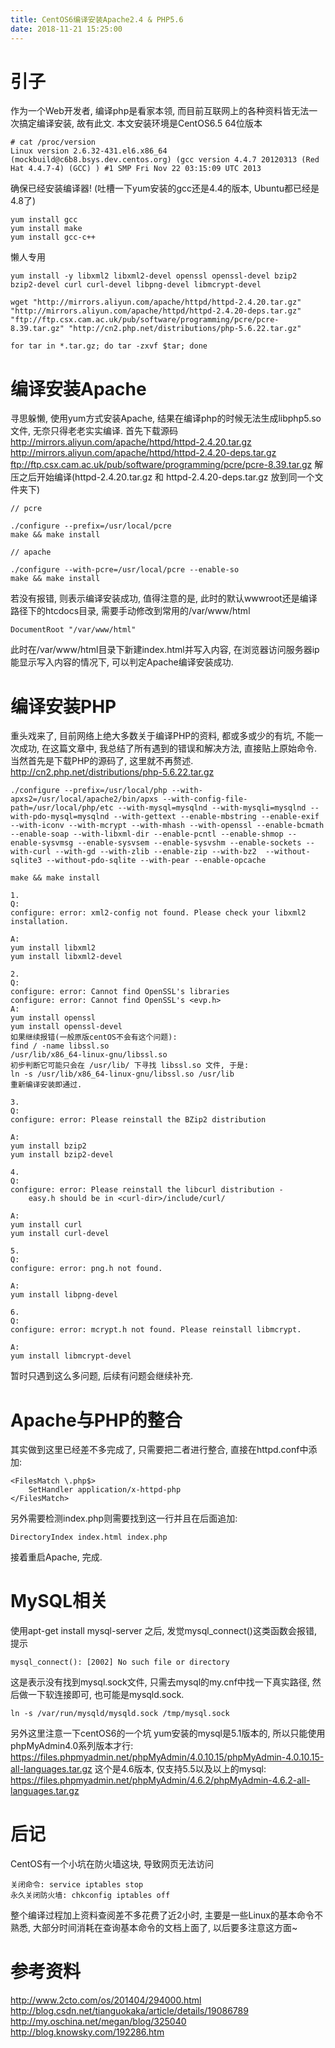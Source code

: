 ```yaml
---
title: CentOS6编译安装Apache2.4 & PHP5.6
date: 2018-11-21 15:25:00
---
```

# 引子 #

作为一个Web开发者, 编译php是看家本领, 而目前互联网上的各种资料皆无法一次搞定编译安装, 故有此文.
本文安装环境是CentOS6.5 64位版本
```
# cat /proc/version
Linux version 2.6.32-431.el6.x86_64 (mockbuild@c6b8.bsys.dev.centos.org) (gcc version 4.4.7 20120313 (Red Hat 4.4.7-4) (GCC) ) #1 SMP Fri Nov 22 03:15:09 UTC 2013

```

确保已经安装编译器! (吐槽一下yum安装的gcc还是4.4的版本, Ubuntu都已经是4.8了)

```
yum install gcc
yum install make
yum install gcc-c++
```

懒人专用

```
yum install -y libxml2 libxml2-devel openssl openssl-devel bzip2 bzip2-devel curl curl-devel libpng-devel libmcrypt-devel

wget "http://mirrors.aliyun.com/apache/httpd/httpd-2.4.20.tar.gz" "http://mirrors.aliyun.com/apache/httpd/httpd-2.4.20-deps.tar.gz" "ftp://ftp.csx.cam.ac.uk/pub/software/programming/pcre/pcre-8.39.tar.gz" "http://cn2.php.net/distributions/php-5.6.22.tar.gz"

for tar in *.tar.gz; do tar -zxvf $tar; done
```


# 编译安装Apache #

寻思躲懒, 使用yum方式安装Apache, 结果在编译php的时候无法生成libphp5.so文件, 无奈只得老老实实编译.
首先下载源码 
http://mirrors.aliyun.com/apache/httpd/httpd-2.4.20.tar.gz
http://mirrors.aliyun.com/apache/httpd/httpd-2.4.20-deps.tar.gz
ftp://ftp.csx.cam.ac.uk/pub/software/programming/pcre/pcre-8.39.tar.gz
解压之后开始编译(httpd-2.4.20.tar.gz 和 httpd-2.4.20-deps.tar.gz 放到同一个文件夹下)
```
// pcre

./configure --prefix=/usr/local/pcre
make && make install

// apache

./configure --with-pcre=/usr/local/pcre --enable-so
make && make install
```

若没有报错, 则表示编译安装成功, 值得注意的是, 此时的默认wwwroot还是编译路径下的htcdocs目录, 需要手动修改到常用的/var/www/html

	DocumentRoot "/var/www/html"

此时在/var/www/html目录下新建index.html并写入内容, 在浏览器访问服务器ip能显示写入内容的情况下, 可以判定Apache编译安装成功.

# 编译安装PHP #

重头戏来了, 目前网络上绝大多数关于编译PHP的资料, 都或多或少的有坑, 不能一次成功, 在这篇文章中, 我总结了所有遇到的错误和解决方法, 直接贴上原始命令. 当然首先是下载PHP的源码了, 这里就不再赘述.
http://cn2.php.net/distributions/php-5.6.22.tar.gz

```
./configure --prefix=/usr/local/php --with-apxs2=/usr/local/apache2/bin/apxs --with-config-file-path=/usr/local/php/etc --with-mysql=mysqlnd --with-mysqli=mysqlnd --with-pdo-mysql=mysqlnd --with-gettext --enable-mbstring --enable-exif --with-iconv --with-mcrypt --with-mhash --with-openssl --enable-bcmath --enable-soap --with-libxml-dir --enable-pcntl --enable-shmop --enable-sysvmsg --enable-sysvsem --enable-sysvshm --enable-sockets --with-curl --with-gd --with-zlib --enable-zip --with-bz2  --without-sqlite3 --without-pdo-sqlite --with-pear --enable-opcache

make && make install

1.
Q: 
configure: error: xml2-config not found. Please check your libxml2 installation.

A:
yum install libxml2
yum install libxml2-devel

2.
Q:
configure: error: Cannot find OpenSSL's libraries
configure: error: Cannot find OpenSSL's <evp.h>
A:
yum install openssl
yum install openssl-devel
如果继续报错(一般原版centOS不会有这个问题):
find / -name libssl.so
/usr/lib/x86_64-linux-gnu/libssl.so
初步判断它可能只会在 /usr/lib/ 下寻找 libssl.so 文件, 于是:
ln -s /usr/lib/x86_64-linux-gnu/libssl.so /usr/lib
重新编译安装即通过.

3.
Q:
configure: error: Please reinstall the BZip2 distribution

A:
yum install bzip2
yum install bzip2-devel

4.
Q:
configure: error: Please reinstall the libcurl distribution -
    easy.h should be in <curl-dir>/include/curl/

A:
yum install curl
yum install curl-devel

5.
Q:
configure: error: png.h not found.

A:
yum install libpng-devel

6.
Q:
configure: error: mcrypt.h not found. Please reinstall libmcrypt.

A:
yum install libmcrypt-devel

```

暂时只遇到这么多问题, 后续有问题会继续补充.

# Apache与PHP的整合 #

其实做到这里已经差不多完成了, 只需要把二者进行整合, 直接在httpd.conf中添加:

```
<FilesMatch \.php$>
    SetHandler application/x-httpd-php
</FilesMatch>
```

另外需要检测index.php则需要找到这一行并且在后面追加:

	DirectoryIndex index.html index.php

接着重启Apache, 完成.

# MySQL相关 #


使用apt-get install mysql-server 之后, 发觉mysql_connect()这类函数会报错, 提示
	
	mysql_connect(): [2002] No such file or directory

这是表示没有找到mysql.sock文件, 只需去mysql的my.cnf中找一下真实路径, 然后做一下软连接即可, 也可能是mysqld.sock.

	ln -s /var/run/mysqld/mysqld.sock /tmp/mysql.sock

另外这里注意一下centOS6的一个坑
yum安装的mysql是5.1版本的, 所以只能使用phpMyAdmin4.0系列版本才行:
https://files.phpmyadmin.net/phpMyAdmin/4.0.10.15/phpMyAdmin-4.0.10.15-all-languages.tar.gz
这个是4.6版本, 仅支持5.5以及以上的mysql:
https://files.phpmyadmin.net/phpMyAdmin/4.6.2/phpMyAdmin-4.6.2-all-languages.tar.gz

# 后记 #

CentOS有一个小坑在防火墙这块, 导致网页无法访问

```
关闭命令: service iptables stop 
永久关闭防火墙: chkconfig iptables off
```

整个编译过程加上资料查阅差不多花费了近2小时, 主要是一些Linux的基本命令不熟悉, 大部分时间消耗在查询基本命令的文档上面了, 以后要多注意这方面~


# 参考资料 #

http://www.2cto.com/os/201404/294000.html
http://blog.csdn.net/tianguokaka/article/details/19086789
http://my.oschina.net/megan/blog/325040
http://blog.knowsky.com/192286.htm
